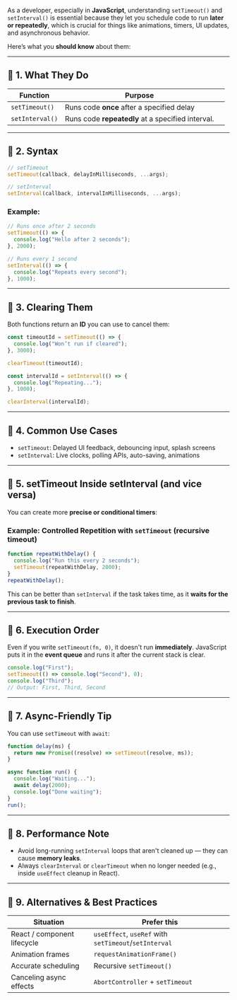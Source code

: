 As a developer, especially in **JavaScript**, understanding `setTimeout()` and `setInterval()` is essential because they let you schedule code to run **later or repeatedly**, which is crucial for things like animations, timers, UI updates, and asynchronous behavior.

Here’s what you **should know** about them:

---

## 🔹 1. **What They Do**

| Function        | Purpose                                           |     |
| --------------- | ------------------------------------------------- | --- |
| `setTimeout()`  | Runs code **once** after a specified delay        |     |
| `setInterval()` | Runs code **repeatedly** at a specified interval. |     |

---

## 🔹 2. **Syntax**

```jsx
// setTimeout
setTimeout(callback, delayInMilliseconds, ...args);

// setInterval
setInterval(callback, intervalInMilliseconds, ...args);
```

### Example:

```jsx
// Runs once after 2 seconds
setTimeout(() => {
  console.log("Hello after 2 seconds");
}, 2000);

// Runs every 1 second
setInterval(() => {
  console.log("Repeats every second");
}, 1000);
```

---

## 🔹 3. **Clearing Them**

Both functions return an **ID** you can use to cancel them:

```jsx
const timeoutId = setTimeout(() => {
  console.log("Won’t run if cleared");
}, 3000);

clearTimeout(timeoutId);

const intervalId = setInterval(() => {
  console.log("Repeating...");
}, 1000);

clearInterval(intervalId);
```

---

## 🔹 4. **Common Use Cases**

- `setTimeout`: Delayed UI feedback, debouncing input, splash screens
- `setInterval`: Live clocks, polling APIs, auto-saving, animations

---

## 🔹 5. **setTimeout Inside setInterval (and vice versa)**

You can create more **precise or conditional timers**:

### Example: Controlled Repetition with `setTimeout` (recursive timeout)

```jsx
function repeatWithDelay() {
  console.log("Run this every 2 seconds");
  setTimeout(repeatWithDelay, 2000);
}
repeatWithDelay();
```

This can be better than `setInterval` if the task takes time, as it **waits for the previous task to finish**.

---

## 🔹 6. **Execution Order**

Even if you write `setTimeout(fn, 0)`, it doesn't run **immediately**. JavaScript puts it in the **event queue** and runs it after the current stack is clear.

```jsx
console.log("First");
setTimeout(() => console.log("Second"), 0);
console.log("Third");
// Output: First, Third, Second
```

---

## 🔹 7. **Async-Friendly Tip**

You can use `setTimeout` with `await`:

```jsx
function delay(ms) {
  return new Promise((resolve) => setTimeout(resolve, ms));
}

async function run() {
  console.log("Waiting...");
  await delay(2000);
  console.log("Done waiting");
}
run();
```

---

## 🔹 8. **Performance Note**

- Avoid long-running `setInterval` loops that aren't cleaned up — they can cause **memory leaks**.
- Always `clearInterval` or `clearTimeout` when no longer needed (e.g., inside `useEffect` cleanup in React).

---

## 🔹 9. **Alternatives & Best Practices**

| Situation                   | Prefer this                                           |
| --------------------------- | ----------------------------------------------------- |
| React / component lifecycle | `useEffect`, `useRef` with `setTimeout`/`setInterval` |
| Animation frames            | `requestAnimationFrame()`                             |
| Accurate scheduling         | Recursive `setTimeout()`                              |
| Canceling async effects     | `AbortController` + `setTimeout`                      |
